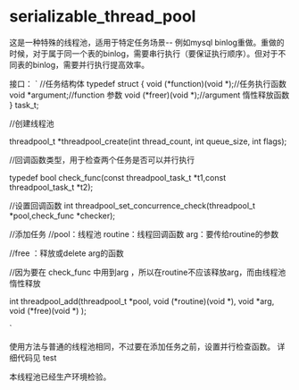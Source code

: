 # serializable_thread_pool
这是一种特殊的线程池，适用于特定任务场景-- 例如mysql binlog重做。重做的时候，对于属于同一个表的binlog，需要串行执行（要保证执行顺序）。但对于不同表的binlog，需要并行执行提高效率。











接口：
`
//任务结构体
typedef struct {
    void (*function)(void *);//任务执行函数
    void *argument;//function 参数
	void (*freer)(void *);//argument 惰性释放函数
} task_t;
 
 
//创建线程池

threadpool_t *threadpool_create(int thread_count, int queue_size, int flags);
 
 
//回调函数类型，用于检查两个任务是否可以并行执行

typedef  bool check_func(const threadpool_task_t *t1,const threadpool_task_t *t2);

//设置回调函数
int threadpool_set_concurrence_check(threadpool_t *pool,check_func *checker);
 
 
 
 
 
 
//添加任务 
//pool：线程池  routine：线程回调函数   arg：要传给routine的参数

//free ：释放或delete arg的函数

//因为要在 check_func 中用到arg ，所以在routine不应该释放arg，而由线程池惰性释放

int threadpool_add(threadpool_t *pool, void (*routine)(void *),
                   void *arg, void (*free)(void *) );
                   
 `                  
 
使用方法与普通的线程池相同，不过要在添加任务之前，设置并行检查函数。
详细代码见 test

本线程池已经生产环境检验。

